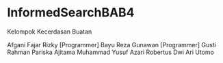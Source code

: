 # InformedSearchBAB4

Kelompok Kecerdasan Buatan

Afgani Fajar Rizky [Programmer]
Bayu Reza Gunawan [Programmer]
Gusti Rahman Pariska Ajitama
Muhammad Yusuf Azari
Robertus Dwi Ari Utomo

